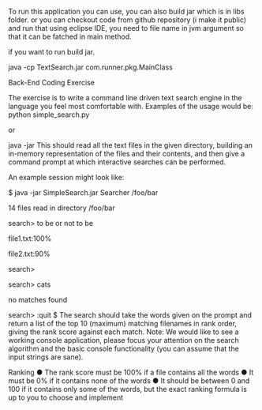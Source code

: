 To run this application you can use, you can also build jar which is in libs folder.
or you can checkout code from github repository (i make it public)
and run that using eclipse IDE, you need to file name in jvm argument so that 
it can be fatched in main method.

if you want to run build jar.

java​ -cp ​TextSearch​.jar ​com.runner.pkg.MainClass​ <path of directory> 












Back-End Coding Exercise 

The exercise is to write a command line driven text search engine in the language you feel most
comfortable with.
Examples of the usage would be:
python simple_search.py <pathToDirectoryContainingTextFiles>

or

java -jar <jarName> <mainClassFile> <pathToDirectoryContainingTextFiles>
This should read all the text files in the given directory, building an in-memory representation of the files
and their contents, and then give a command prompt at which interactive searches can be performed.

An example session might look like:

$ java -jar SimpleSearch.jar Searcher /foo/bar

14 files read in directory /foo/bar

search> to be or not to be

file1.txt:100%

file2.txt:90%

search>

search> cats

no matches found

search> :quit
$
The search should take the words given on the prompt and return a list of the top 10 (maximum)
matching filenames in rank order, giving the rank score against each match.
Note:  We would like to see a working console application, please focus your attention on the search
algorithm and the basic console functionality (you can assume that the input strings are sane).

Ranking
● The rank score must be 100% if a file contains all the words
● It must be 0% if it contains none of the words
● It should be between 0 and 100 if it contains only some of the words, but the exact ranking
formula is up to you to choose and implement
